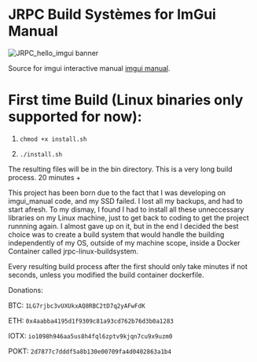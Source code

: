 # JRPC Build Systèmes for ImGui Manual

![JRPC_hello_imgui banner](https://user-images.githubusercontent.com/63042547/155890352-ce39a8b9-61bd-4166-94c9-7993bcc77123.png)

Source for imgui interactive manual [imgui manual](https://github.com/pthom/imgui_manual).

# First time Build (Linux binaries only supported for now):

1. `chmod +x install.sh`

2. `./install.sh` 

The resulting files will be in the bin directory. This is a very long build process. 20 minutes +

This project has been born due to the fact that I was developing on imgui_manual code, and my SSD failed. I lost all my backups, and had to start afresh. To my dismay, I found I had to install all these unneccessary libraries on my Linux machine, just to get back to coding to get the project runnning again. I almost gave up on it, but in the end I decided the best choice was to create a build system that would handle the building independently of my OS, outside of my machine scope, inside a Docker Container called jrpc-linux-buildsystem.

Every resulting build process after the first should only take minutes if not seconds, unless you modified the build container dockerfile.


Donations:

BTC: `1LG7rjbc3vUXUkxAQ8RBC2tD7q2yAFwFdK`

ETH: `0x4aabba4195d1f9309c81a93cd762b76d3b0a1283`

IOTX: `io1098h946aa5us8h4fql6zptv9kjqn7cu9x9uzm0`

POKT: `2d7877c7dddf5a8b130e00709fa4d0402863a1b4`
